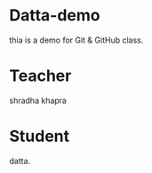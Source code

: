 # Datta-demo
thia is a demo for Git &amp; GitHub class.

# Teacher
 shradha khapra

 # Student
 datta.
